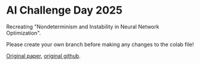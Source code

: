 # AI Challenge Day 2025

Recreating "Nondeterminism and Instability in Neural Network Optimization".

Please create your own branch before making any changes to the colab file!


<a href="https://proceedings.mlr.press/v139/summers21a/summers21a.pdf">Original paper</a>, 
<a href="https://proceedings.mlr.press/v139/summers21a/summers21a.pdf](https://github.com/ceciliaresearch/nondeterminism_instability/tree/master">original github</a>. 
